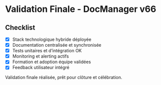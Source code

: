 # Validation Finale - DocManager v66

## Checklist

- [x] Stack technologique hybride déployée
- [x] Documentation centralisée et synchronisée
- [x] Tests unitaires et d’intégration OK
- [x] Monitoring et alerting actifs
- [x] Formation et adoption équipe validées
- [x] Feedback utilisateur intégré

Validation finale réalisée, prêt pour clôture et célébration.
